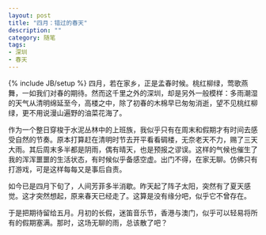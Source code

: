 ```yaml
---
layout: post
title: "四月：错过的春天" 
description: ""
category: 随笔
tags:
- 深圳
- 春天
---
```

{% include JB/setup %}
四月，若在家乡，正是孟春时候。桃红柳绿，莺歌燕舞，一如我们对春的期待。然而这千里之外的深圳，却是另外一般模样：多雨潮湿的天气从清明绵延至今，高楼之中，除了初春的木棉早已匆匆消逝，望不见桃红柳绿，更不用说漫山遍野的油菜花海了。

作为一个整日穿梭于水泥丛林中的上班族，我似乎只有在周末和假期才有时间去感受自然的节奏。原本打算赶在清明时节去开平看看碉楼，无奈老天不力，赐了三天大雨。其后周末多半都是阴雨，偶有晴天，也是预报之谬误。这样的气候也催生了我的浑浑噩噩的生活状态，有时候似乎备感空虚。出门不得，在家无聊。仿佛只有打游戏，可是这样每每又是事后自责。

如今已是四月下旬了，人间芳菲多半消歇。昨天起了阵子太阳，突然有了夏天感觉。这才突然想起，原来春天已经走了。这算是没有缘分吧，似乎它不曾存在。

于是把期待留给五月。月初的长假，迷笛音乐节，香港与澳门，似乎可以轻易将所有的假期塞满。那时，这场无聊的雨，总该散了吧？


